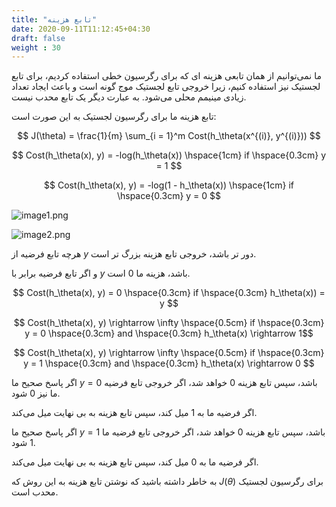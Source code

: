 ```yaml
---
title: "تابع هزینه"
date: 2020-09-11T11:12:45+04:30
draft: false
weight : 30
---
```


ما نمی‌توانیم از همان تابعی هزینه ای که برای رگرسیون خطی استفاده کردیم، برای تابع لجستیک نیز استفاده کنیم، زیرا خروجی تابع لجستیک موج گونه است و باعث ایجاد تعداد زیادی مینیمم محلی می‌شود.
به عبارت دیگر یک تابع <span class="top-dict" data-tipso="convex">محدب</span> نیست.

تابع هزینه ما برای <span class="top-dict" data-tipso="logistic regression">رگرسیون لجستیک</span> به این صورت است:

$$ J(\theta) = \frac{1}{m} \sum_{i = 1}^m Cost(h_\theta(x^{(i)}, y^{(i)})) $$

$$ Cost(h_\theta(x), y) = -log(h_\theta(x)) \hspace{1cm} if \hspace{0.3cm} y = 1 $$

$$ Cost(h_\theta(x), y) = -log(1 - h_\theta(x)) \hspace{1cm} if \hspace{0.3cm} y = 0 $$


![image1.png](../images/image1.png?width=18pc)

![image2.png](../images/image2.png?width=16pc)

هرچه تابع فرضیه از $y$ دور تر باشد،
خروجی تابع هزینه بزرگ تر است.

و اگر تابع فرضیه برابر با $y$ باشد،
هزینه ما $0$ است.

$$ Cost(h_\theta(x), y) = 0 \hspace{0.3cm} if \hspace{0.3cm} h_\theta(x)) = y  $$

$$ Cost(h_\theta(x), y)  \rightarrow \infty  \hspace{0.5cm} if \hspace{0.3cm} y = 0 \hspace{0.3cm}  and \hspace{0.3cm} h_\theta(x) \rightarrow 1$$

$$ Cost(h_\theta(x), y)  \rightarrow \infty  \hspace{0.5cm} if \hspace{0.3cm} y = 1 \hspace{0.3cm}  and \hspace{0.3cm} h_\theta(x) \rightarrow 0 $$

اگر پاسخ صحیح ما  $y = 0$  باشد،
سپس تابع هزینه $0$ خواهد شد،
اگر خروجی تابع فرضیه ما نیز $0$ شود.

اگر فرضیه ما به $1$ میل کند، سپس تابع هزینه به بی نهایت میل می‌کند.


اگر پاسخ صحیح ما $y = 1$  باشد،
سپس تابع هزینه $0$ خواهد شد،
اگر خروجی تابع فرضیه ما $1$ شود.

اگر فرضیه ما به $0$ میل کند، سپس تابع هزینه به بی نهایت میل می‌کند.


به خاطر داشته باشید که نوشتن تابع هزینه به این روش که $J(\theta)$ برای رگرسیون لجستیک محدب است.
